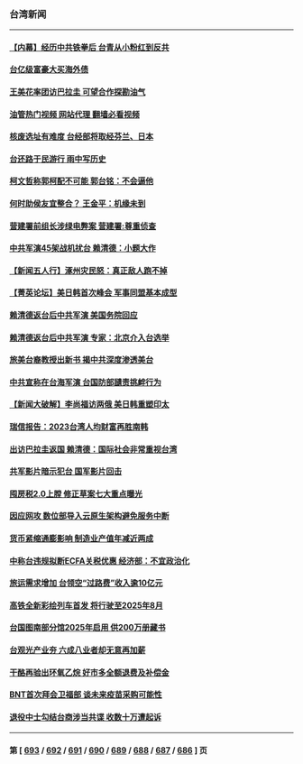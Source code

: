 ### 台湾新闻
---
#### [【内幕】经历中共铁拳后 台青从小粉红到反共](../../pages/ncid1349361/n14057535.md?08210045) 
#### [台亿级富豪大买海外债](../../pages/ncid1349361/n14057553.md?08210045) 
#### [王美花率团访巴拉圭 可望合作探勘油气](../../pages/ncid1349361/n14057556.md?08210045) 
#### [油管热门视频 网站代理 翻墙必看视频](http://138.2.39.72:81/youtube.html?epic-marker?08210045)
#### [核废选址有难度 台经部将取经芬兰、日本](../../pages/ncid1349361/n14057555.md?08210045) 
#### [台还路于民游行 雨中写历史](../../pages/ncid1349361/n14057527.md?08210045) 
#### [柯文哲称郭柯配不可能 郭台铭：不会逼他](../../pages/ncid1349361/n14057473.md?08210045) 
#### [何时助侯友宜整合？ 王金平：机缘未到](../../pages/ncid1349361/n14057470.md?08210045) 
#### [营建署前组长涉绿电弊案 营建署:尊重侦查](../../pages/ncid1349361/n14057478.md?08210045) 
#### [中共军演45架战机扰台 赖清德：小题大作](../../pages/ncid1349361/n14057440.md?08210045) 
#### [【新闻五人行】涿州灾民怒：真正敌人跑不掉](../../pages/ncid1349361/n14057254.md?08210045) 
#### [【菁英论坛】美日韩首次峰会 军事同盟基本成型](../../pages/ncid1349361/n14057232.md?08210045) 
#### [赖清德返台后中共军演 美国务院回应](../../pages/ncid1349361/n14057257.md?08210045) 
#### [赖清德返台后中共军演 专家：北京介入台选举](../../pages/ncid1349361/n14057091.md?08210045) 
#### [旅美台裔教授出新书 揭中共深度渗透美台](../../pages/ncid1349361/n14055214.md?08210045) 
#### [中共宣称在台海军演 台国防部讉责挑衅行为](../../pages/ncid1349361/n14056977.md?08210045) 
#### [【新闻大破解】李尚福访两俄 美日韩重塑印太](../../pages/ncid1349361/n14056718.md?08210045) 
#### [瑞信报告：2023台湾人均财富再胜南韩](../../pages/ncid1349361/n14056672.md?08210045) 
#### [出访巴拉圭返国 赖清德：国际社会非常重视台湾](../../pages/ncid1349361/n14056667.md?08210045) 
#### [共军影片暗示犯台 国军影片回击](../../pages/ncid1349361/n14056669.md?08210045) 
#### [囤房税2.0上膛 修正草案七大重点曝光](../../pages/ncid1349361/n14056666.md?08210045) 
#### [因应网攻 数位部导入云原生架构避免服务中断](../../pages/ncid1349361/n14056673.md?08210045) 
#### [货币紧缩通膨影响 制造业产值年减近两成](../../pages/ncid1349361/n14056671.md?08210045) 
#### [中称台违规拟断ECFA关税优惠 经济部：不宜政治化](../../pages/ncid1349361/n14056674.md?08210045) 
#### [旅运需求增加 台领空“过路费”收入逾10亿元](../../pages/ncid1349361/n14056654.md?08210045) 
#### [高铁全新彩绘列车首发 将行驶至2025年8月](../../pages/ncid1349361/n14056656.md?08210045) 
#### [台国图南部分馆2025年启用 供200万册藏书](../../pages/ncid1349361/n14056677.md?08210045) 
#### [台观光产业夯 六成八业者却无意再加薪](../../pages/ncid1349361/n14056675.md?08210045) 
#### [干酪再验出环氧乙烷 好市多全额退费及补偿金](../../pages/ncid1349361/n14056652.md?08210045) 
#### [BNT首次拜会卫福部 谈未来疫苗采购可能性](../../pages/ncid1349361/n14056650.md?08210045) 
#### [退役中士勾结台商涉当共谍 收数十万遭起诉](../../pages/ncid1349361/n14056565.md?08210045) 

---
#### 第 [ [693](./693.md?08210045) / [692](./692.md?08210045) / [691](./691.md?08210045) / [690](./690.md?08210045) / [689](./689.md?08210045) / [688](./688.md?08210045) / [687](./687.md?08210045) / [686](./686.md?08210045) ] 页
